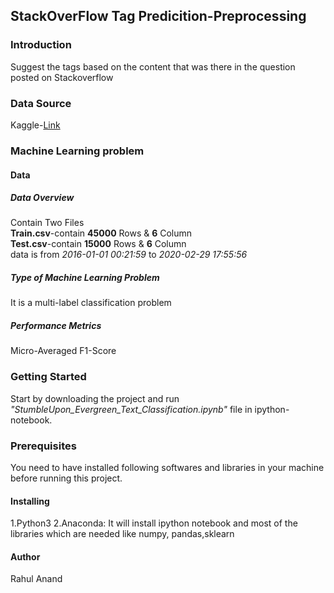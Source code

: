 ## StackOverFlow Tag Predicition-Preprocessing
### Introduction
Suggest the tags based on the content that was there in the question posted on Stackoverflow

### Data Source
Kaggle-<a href="https://www.kaggle.com/imoore/60k-stack-overflow-questions-with-quality-rate">Link</a>

### Machine Learning problem
#### Data
##### Data Overview
Contain  Two  Files <br>
<b>Train.csv</b>-contain <b>45000</b> Rows & <b>6</b> Column<br>
<b>Test.csv</b>-contain <b>15000</b> Rows & <b>6</b> Column<br>
data is from <i>2016-01-01 00:21:59</i> to <i>2020-02-29 17:55:56</i><br>


##### Type of Machine Learning Problem
It is a multi-label classification problem

##### Performance Metrics
Micro-Averaged F1-Score

### Getting Started
Start by downloading the project and run <i>"StumbleUpon_Evergreen_Text_Classification.ipynb"</i> file in ipython-notebook.

### Prerequisites
You need to have installed following softwares and libraries in your machine before running this project.

#### Installing
1.Python3
2.Anaconda: It will install ipython notebook and most of the libraries which are needed like numpy, pandas,sklearn

#### Author
Rahul Anand
